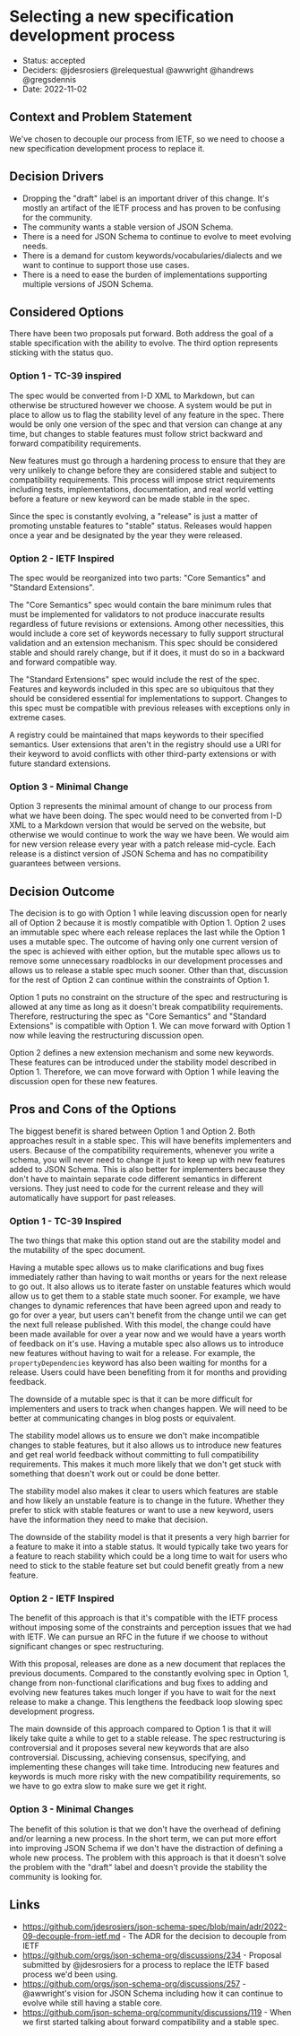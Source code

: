 # Selecting a new specification development process

* Status: accepted
* Deciders: @jdesrosiers @relequestual @awwright @handrews @gregsdennis
* Date: 2022-11-02

## Context and Problem Statement
We've chosen to decouple our process from IETF, so we need to choose a new
specification development process to replace it.

## Decision Drivers
* Dropping the "draft" label is an important driver of this change. It's mostly
  an artifact of the IETF process and has proven to be confusing for the
  community.
* The community wants a stable version of JSON Schema.
* There is a need for JSON Schema to continue to evolve to meet evolving
  needs.
* There is a demand for custom keywords/vocabularies/dialects and we want to
  continue to support those use cases.
* There is a need to ease the burden of implementations supporting multiple
  versions of JSON Schema.

## Considered Options
There have been two proposals put forward. Both address the goal of a stable
specification with the ability to evolve. The third option represents sticking
with the status quo.

### Option 1 - TC-39 inspired
The spec would be converted from I-D XML to Markdown, but can otherwise be
structured however we choose. A system would be put in place to allow us to flag
the stability level of any feature in the spec. There would be only one version
of the spec and that version can change at any time, but changes to stable
features must follow strict backward and forward compatibility requirements.

New features must go through a hardening process to ensure that they are very
unlikely to change before they are considered stable and subject to
compatibility requirements. This process will impose strict requirements
including tests, implementations, documentation, and real world vetting before a
feature or new keyword can be made stable in the spec.

Since the spec is constantly evolving, a "release" is just a matter of promoting
unstable features to "stable" status. Releases would happen once a year and be
designated by the year they were released.

### Option 2 - IETF Inspired
The spec would be reorganized into two parts: "Core Semantics" and "Standard
Extensions".

The "Core Semantics" spec would contain the bare minimum rules that
must be implemented for validators to not produce inaccurate results regardless
of future revisions or extensions. Among other necessities, this would include a
core set of keywords necessary to fully support structural validation and an
extension mechanism. This spec should be considered stable and should rarely
change, but if it does, it must do so in a backward and forward compatible way.

The "Standard Extensions" spec would include the rest of the spec. Features and
keywords included in this spec are so ubiquitous that they should be considered
essential for implementations to support. Changes to this spec must be
compatible with previous releases with exceptions only in extreme cases.

A registry could be maintained that maps keywords to their specified semantics.
User extensions that aren't in the registry should use a URI for their keyword
to avoid conflicts with other third-party extensions or with future standard
extensions.

### Option 3 - Minimal Change
Option 3 represents the minimal amount of change to our process from what we
have been doing. The spec would need to be converted from I-D XML to a Markdown
version that would be served on the website, but otherwise we would continue to
work the way we have been. We would aim for new version release every year with
a patch release mid-cycle. Each release is a distinct version of JSON Schema and
has no compatibility guarantees between versions.

## Decision Outcome
The decision is to go with Option 1 while leaving discussion open for nearly all
of Option 2 because it is mostly compatible with Option 1. Option 2 uses an
immutable spec where each release replaces the last while the Option 1 uses a
mutable spec. The outcome of having only one current version of the spec is
achieved with either option, but the mutable spec allows us to remove some
unnecessary roadblocks in our development processes and allows us to release a
stable spec much sooner. Other than that, discussion for the rest of Option 2
can continue within the constraints of Option 1.

Option 1 puts no constraint on the structure of the spec and restructuring is
allowed at any time as long as it doesn't break compatibility requirements.
Therefore, restructuring the spec as "Core Semantics" and "Standard Extensions"
is compatible with Option 1. We can move forward with Option 1 now while leaving
the restructuring discussion open.

Option 2 defines a new extension mechanism and some new keywords. These features
can be introduced under the stability model described in Option 1. Therefore, we
can move forward with Option 1 while leaving the discussion open for these new
features.

## Pros and Cons of the Options
The biggest benefit is shared between Option 1 and Option 2. Both approaches
result in a stable spec. This will have benefits implementers and users. Because
of the compatibility requirements, whenever you write a schema, you will never
need to change it just to keep up with new features added to JSON Schema. This
is also better for implementers because they don't have to maintain separate
code different semantics in different versions. They just need to code for the
current release and they will automatically have support for past releases.

### Option 1 - TC-39 Inspired
The two things that make this option stand out are the stability model and the
mutability of the spec document.

Having a mutable spec allows us to make clarifications and bug fixes immediately
rather than having to wait months or years for the next release to go out. It
also allows us to iterate faster on unstable features which would allow us to
get them to a stable state much sooner. For example, we have changes to dynamic
references that have been agreed upon and ready to go for over a year, but users
can't benefit from the change until we can get the next full release published.
With this model, the change could have been made available for over a year now
and we would have a years worth of feedback on it's use. Having a mutable spec
also allows us to introduce new features without having to wait for a release.
For example, the `propertyDependencies` keyword has also been waiting for months
for a release. Users could have been benefiting from it for months and providing
feedback.

The downside of a mutable spec is that it can be more difficult for implementers
and users to track when changes happen. We will need to be better at
communicating changes in blog posts or equivalent.

The stability model allows us to ensure we don't make incompatible changes to
stable features, but it also allows us to introduce new features and get real
world feedback without committing to full compatibility requirements. This makes
it much more likely that we don't get stuck with something that doesn't work out
or could be done better.

The stability model also makes it clear to users which features are stable and
how likely an unstable feature is to change in the future. Whether they prefer
to stick with stable features or want to use a new keyword, users have the
information they need to make that decision.

The downside of the stability model is that it presents a very high barrier for
a feature to make it into a stable status. It would typically take two years for
a feature to reach stability which could be a long time to wait for users who
need to stick to the stable feature set but could benefit greatly from a new
feature.

### Option 2 - IETF Inspired
The benefit of this approach is that it's compatible with the IETF process
without imposing some of the constraints and perception issues that we had with
IETF. We can pursue an RFC in the future if we choose to without significant
changes or spec restructuring.

With this proposal, releases are done as a new document that replaces the
previous documents. Compared to the constantly evolving spec in Option 1, change
from non-functional clarifications and bug fixes to adding and evolving new
features takes much longer if you have to wait for the next release to make a
change. This lengthens the feedback loop slowing spec development progress.

The main downside of this approach compared to Option 1 is that it will likely
take quite a while to get to a stable release. The spec restructuring is
controversial and it proposes several new keywords that are also controversial.
Discussing, achieving consensus, specifying, and implementing these changes will
take time. Introducing new features and keywords is much more risky with the new
compatibility requirements, so we have to go extra slow to make sure we get it
right.

### Option 3 - Minimal Changes
The benefit of this solution is that we don't have the overhead of defining
and/or learning a new process. In the short term, we can put more effort into
improving JSON Schema if we don't have the distraction of defining a whole new
process. The problem with this approach is that it doesn't solve the problem
with the "draft" label and doesn't provide the stability the community is
looking for.

## Links
* https://github.com/jdesrosiers/json-schema-spec/blob/main/adr/2022-09-decouple-from-ietf.md -
  The ADR for the decision to decouple from IETF
* https://github.com/orgs/json-schema-org/discussions/234 - Proposal submitted
  by @jdesrosiers for a process to replace the IETF based process we'd been
  using.
* https://github.com/orgs/json-schema-org/discussions/257 - @awwright's vision
  for JSON Schema including how it can continue to evolve while still having a
  stable core.
* https://github.com/json-schema-org/community/discussions/119 - When we first
  started talking about forward compatibility and a stable spec.
